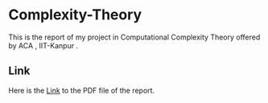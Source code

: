 # Complexity-Theory
This is the report of my project in Computational Complexity Theory offered by ACA , IIT-Kanpur .

## Link

Here is the [Link](https://drive.google.com/open?id=0ByglxGeRw7UoZXFxZkg4OUFCdGc) to the PDF file of the report.
